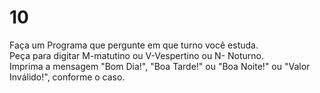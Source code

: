 # 10
Faça um Programa que pergunte em que turno você estuda.    
Peça para digitar M-matutino ou V-Vespertino ou N- Noturno.   
Imprima a mensagem "Bom Dia!", "Boa Tarde!" ou "Boa Noite!" ou "Valor Inválido!", conforme o caso.